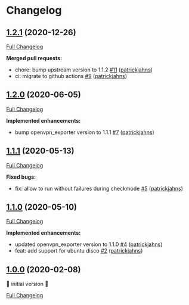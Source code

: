 # Changelog

## [1.2.1](https://github.com/patrickjahns/ansible-role-openvpn-exporter/tree/1.2.1) (2020-12-26)

[Full Changelog](https://github.com/patrickjahns/ansible-role-openvpn-exporter/compare/1.2.0...1.2.1)

**Merged pull requests:**

- chore: bump upstream version to 1.1.2 [\#11](https://github.com/patrickjahns/ansible-role-openvpn-exporter/pull/11) ([patrickjahns](https://github.com/patrickjahns))
- ci: migrate to github actions [\#9](https://github.com/patrickjahns/ansible-role-openvpn-exporter/pull/9) ([patrickjahns](https://github.com/patrickjahns))

## [1.2.0](https://github.com/patrickjahns/ansible-role-openvpn-exporter/tree/1.2.0) (2020-06-05)

[Full Changelog](https://github.com/patrickjahns/ansible-role-openvpn-exporter/compare/1.1.1...1.2.0)

**Implemented enhancements:**

- bump openvpn\_exporter version to 1.1.1 [\#7](https://github.com/patrickjahns/ansible-role-openvpn-exporter/pull/7) ([patrickjahns](https://github.com/patrickjahns))

## [1.1.1](https://github.com/patrickjahns/ansible-role-openvpn-exporter/tree/1.1.1) (2020-05-13)

[Full Changelog](https://github.com/patrickjahns/ansible-role-openvpn-exporter/compare/1.1.0...1.1.1)

**Fixed bugs:**

- fix: allow to run without failures during checkmode [\#5](https://github.com/patrickjahns/ansible-role-openvpn-exporter/pull/5) ([patrickjahns](https://github.com/patrickjahns))

## [1.1.0](https://github.com/patrickjahns/ansible-role-openvpn-exporter/tree/1.1.0) (2020-05-10)

[Full Changelog](https://github.com/patrickjahns/ansible-role-openvpn-exporter/compare/1.0.0...1.1.0)

**Implemented enhancements:**

- updated openvpn\_exporter version to 1.1.0 [\#4](https://github.com/patrickjahns/ansible-role-openvpn-exporter/pull/4) ([patrickjahns](https://github.com/patrickjahns))
- feat: add support for ubuntu disco [\#2](https://github.com/patrickjahns/ansible-role-openvpn-exporter/pull/2) ([patrickjahns](https://github.com/patrickjahns))

## [1.0.0](https://github.com/patrickjahns/ansible-role-openvpn-exporter/tree/1.0.0) (2020-02-08)

🎉 initial version 🎉

[Full Changelog](https://github.com/patrickjahns/ansible-role-openvpn-exporter/compare/5a6150f0db7758f148101af5de2bf8000befc6fd...1.0.0)